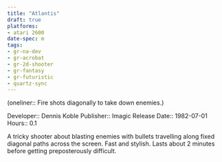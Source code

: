 ```yaml
---
title: "Atlantis"
draft: true
platforms:
- atari 2600
date-spec: m
tags:
- gr-na-dev
- gr-acrobat 
- gr-2d-shooter
- gr-fantasy
- gr-futuristic
- quartz-sync
---
```


(oneliner:: Fire shots diagonally to take down enemies.)

Developer:: Dennis Koble
Publisher:: Imagic
Release Date:: 1982-07-01
Hours:: 0.1

A tricky shooter about blasting enemies with bullets travelling along fixed diagonal paths across the screen. Fast and stylish. Lasts about 2 minutes before getting preposterously difficult.